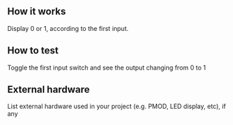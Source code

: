 <!---

This file is used to generate your project datasheet. Please fill in the information below and delete any unused
sections.

You can also include images in this folder and reference them in the markdown. Each image must be less than
512 kb in size, and the combined size of all images must be less than 1 MB.
-->

## How it works

Display 0 or 1, according to the first input.

## How to test

Toggle the first input switch and see the output changing from 0 to 1

## External hardware

List external hardware used in your project (e.g. PMOD, LED display, etc), if any
